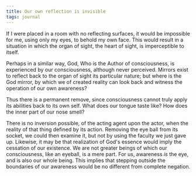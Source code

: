 ```yaml
---
title: Our own reflection is invisible
tags: journal
---
```


If I were placed in a room with no reflecting surfaces, it would be
impossible for me, using only my eyes, to behold my own face.  This
would result in a situation in which the organ of sight, the heart of
sight, is imperceptible to itself.

Perhaps in a similar way, God, Who is the Author of consciousness, is
experienced by our consciousness, although never perceived.  Mirrors
exist to reflect back to the organ of sight its particular nature; but
where is the God mirror, by which we of created reality can look back
and witness the operation of our own awareness?

Thus there is a permanent remove, since consciousness cannot truly apply
its abilities back to its own self.  What does our tongue taste like?
How does the inner part of our nose smell?

There is no inversion possible, of the acting agent upon the actor, when
the reality of that thing defined by its action.  Removing the eye ball
from its socket, we could then examine it, but not by using the faculty
we just gave up.  Likewise, it may be that realization of God's essence
would imply the cessation of our existence.  We are not greater beings
of which our consciousness, like an eyeball, is a mere part.  For us,
awareness *is* the eye, and is also our whole being.  This implies that
stepping outside the boundaries of our awareness would be no different
from complete negation.



